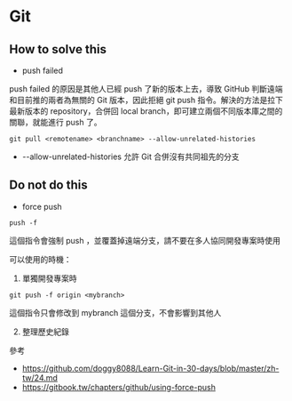 # Git

## How to solve this
- push failed

push failed 的原因是其他人已經 push 了新的版本上去，導致 GitHub 判斷遠端和目前推的兩者為無關的 Git 版本，因此拒絕 git push 指令。解決的方法是拉下最新版本的 repository，合併回 local branch，即可建立兩個不同版本庫之間的關聯，就能進行 push 了。
```shell
git pull <remotename> <branchname> --allow-unrelated-histories
```
- --allow-unrelated-histories 允許 Git 合併沒有共同祖先的分支

## Do not do this
- force push
```shell
push -f
```
這個指令會強制 push ，並覆蓋掉遠端分支，請不要在多人協同開發專案時使用

可以使用的時機：
1. 單獨開發專案時
```shell
git push -f origin <mybranch>
```
這個指令只會修改到 mybranch 這個分支，不會影響到其他人

2. 整理歷史紀錄



參考
- https://github.com/doggy8088/Learn-Git-in-30-days/blob/master/zh-tw/24.md
- https://gitbook.tw/chapters/github/using-force-push
